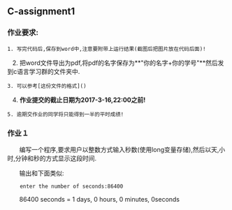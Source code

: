 ## C-assignment1

### 作业要求:
    1. 写完代码后,保存到word中,注意要附带上运行结果(截图后把图片放在代码后面)!

    2. 把word文件导出为pdf,将pdf的名字保存为**"你的名字+你的学号"**然后发到c语言学习群的文件夹中.

    3. 可以参考[这份文件的格式]()

    4. **作业提交的截止日期为2017-3-16,22:00之前!**
    
    5. 逾期交作业的同学将只能得到一半的平时成绩!

### 作业１
        编写一个程序,要求用户以整数方式输入秒数(使用long变量存储),然后以天,小时,分钟和秒的方式显示这段时间.
  
        输出和下面类似:

        enter the number of seconds:86400
        
        86400 seconds = 1 days, 0 hours, 0 minutes, 0seconds
    

